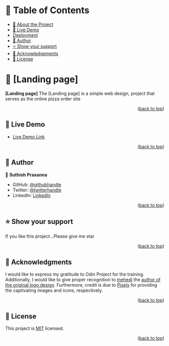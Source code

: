 <a name="readme-top"></a>

<!-- TABLE OF CONTENTS -->

# 📗 Table of Contents

- [📖 About the Project](#about-project)
- [🚀 Live Demo](#live-demo)
- [Deployment](#triangular_flag_on_post-deployment)
- [👥 Author](#author)
- [⭐️ Show your support](#support)
- [🙏 Acknowledgements](#acknowledgements)
- [📝 License](#license)

<!-- PROJECT DESCRIPTION -->

# 📖 [Landing page] <a name="about-project"></a>

**[Landing page]** The [Landing page] is a simple web design, project that serves as the online pizza order site

<p align="right">(<a href="#readme-top">back to top</a>)</p>

<!-- LIVE DEMO -->

## 🚀 Live Demo <a name="live-demo"></a>

- [Live Demo Link](https://suthish777.github.io/Landing-page/)

<p align="right">(<a href="#readme-top">back to top</a>)</p>

<!-- AUTHORS -->

## 👥 Author <a name="author"></a>



👤 **Suthish Prasanna**

- GitHub: [@githubhandle](https://github.com/suthish777)
- Twitter: [@twitterhandle](https://twitter.com/SuthishPrasanna)
- LinkedIn: [LinkedIn](https://linkedin.com/in/suthish-prasanna-5b6b2417b)


<p align="right">(<a href="#readme-top">back to top</a>)</p>

<!-- SUPPORT -->

## ⭐️ Show your support <a name="support"></a>


If you like this project...Please give me star

<p align="right">(<a href="#readme-top">back to top</a>)</p>

<!-- ACKNOWLEDGEMENTS -->

## 🙏 Acknowledgments <a name="acknowledgements"></a>


I would like to express my gratitude to Odin Project for the training. Additionally, I would like to give proper recognition to <a href="https://pngtree.com/mehedi_27928216?type=1">mehedi</a> the <a href="https://pngtree.com/freepng/pizza-logo-design_8363624.html">author of the original logo design</a>. Furthermore, credit is due to <a href="https://www.pexels.com/">Pixels</a>  for providing the captivating images and icons, respectively.

<p align="right">(<a href="#readme-top">back to top</a>)</p>

<!-- LICENSE -->

## 📝 License <a name="license"></a>

This project is [MIT](./LICENSE) licensed.

<p align="right">(<a href="#readme-top">back to top</a>)</p>